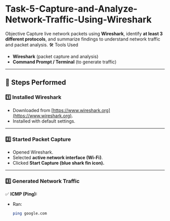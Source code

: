 # Task-5-Capture-and-Analyze-Network-Traffic-Using-Wireshark
 Objective Capture live network packets using **Wireshark**, identify **at least 3 different protocols**, and summarize findings to understand network traffic and packet analysis.
🛠 Tools Used
- **Wireshark** (packet capture and analysis)
- **Command Prompt / Terminal** (to generate traffic)

---

## 📌 Steps Performed

### 1️⃣ Installed Wireshark
- Downloaded from [https://www.wireshark.org](https://www.wireshark.org).
- Installed with default settings.

---

### 2️⃣ Started Packet Capture
- Opened Wireshark.
- Selected **active network interface (Wi-Fi)**.
- Clicked **Start Capture (blue shark fin icon).**

---

### 3️⃣ Generated Network Traffic

✅ **ICMP (Ping):**  
- Ran:
  ```bash
  ping google.com
